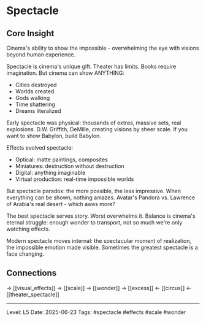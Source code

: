 # Spectacle

## Core Insight
Cinema's ability to show the impossible - overwhelming the eye with visions beyond human experience.

Spectacle is cinema's unique gift. Theater has limits. Books require imagination. But cinema can show ANYTHING:
- Cities destroyed
- Worlds created
- Gods walking
- Time shattering
- Dreams literalized

Early spectacle was physical: thousands of extras, massive sets, real explosions. D.W. Griffith, DeMille, creating visions by sheer scale. If you want to show Babylon, build Babylon.

Effects evolved spectacle:
- Optical: matte paintings, composites
- Miniatures: destruction without destruction
- Digital: anything imaginable
- Virtual production: real-time impossible worlds

But spectacle paradox: the more possible, the less impressive. When everything can be shown, nothing amazes. Avatar's Pandora vs. Lawrence of Arabia's real desert - which awes more?

The best spectacle serves story. Worst overwhelms it. Balance is cinema's eternal struggle: enough wonder to transport, not so much we're only watching effects.

Modern spectacle moves internal: the spectacular moment of realization, the impossible emotion made visible. Sometimes the greatest spectacle is a face changing.

## Connections
→ [[visual_effects]]
→ [[scale]]
→ [[wonder]]
→ [[excess]]
← [[circus]]
← [[theater_spectacle]]

---
Level: L5
Date: 2025-06-23
Tags: #spectacle #effects #scale #wonder